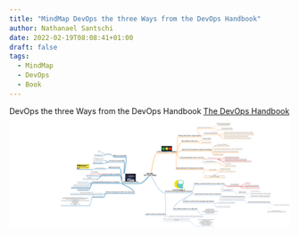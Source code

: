 ```yaml
---
title: "MindMap DevOps the three Ways from the DevOps Handbook"
author: Nathanael Santschi
date: 2022-02-19T08:08:41+01:00
draft: false
tags:
  - MindMap
  - DevOps
  - Book
---
```


DevOps the three Ways from the DevOps Handbook [The DevOps Handbook](https://www.amazon.com/DevOps-Handbook-World-Class-Reliability-Organizations/dp/1942788002)
![DevOps-threeways](/images/DevOps-threeways.png "Preview")